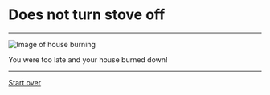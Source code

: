 # Does not turn stove off
---
![Image of house burning](https://i.ytimg.com/vi/ewWdQOPzt4o/maxresdefault.jpg)

You were too late and your house burned down!

---
[Start over](../home.md)